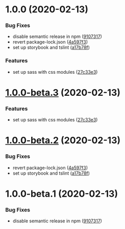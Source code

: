 # 1.0.0 (2020-02-13)


### Bug Fixes

* disable semantic release in npm ([9107317](https://github.com/dvhb/template-react-ssr/commit/91073179057eea9c8bcb45ee0eca14516ce73717))
* revert package-lock.json ([4a597f3](https://github.com/dvhb/template-react-ssr/commit/4a597f3a3848c3efbc10c9985b951b4f6dee3bf2))
* set up storybook and tslint ([a17b78f](https://github.com/dvhb/template-react-ssr/commit/a17b78f618556f299a451885fb8951e4b97c2290))


### Features

* set up sass with css modules ([27c33e3](https://github.com/dvhb/template-react-ssr/commit/27c33e343c2753ce1f641815949d948379fb4518))

# [1.0.0-beta.3](https://github.com/dvhb/template-react-ssr/compare/v1.0.0-beta.2...v1.0.0-beta.3) (2020-02-13)


### Features

* set up sass with css modules ([27c33e3](https://github.com/dvhb/template-react-ssr/commit/27c33e343c2753ce1f641815949d948379fb4518))

# [1.0.0-beta.2](https://github.com/dvhb/template-react-ssr/compare/v1.0.0-beta.1...v1.0.0-beta.2) (2020-02-13)


### Bug Fixes

* revert package-lock.json ([4a597f3](https://github.com/dvhb/template-react-ssr/commit/4a597f3a3848c3efbc10c9985b951b4f6dee3bf2))
* set up storybook and tslint ([a17b78f](https://github.com/dvhb/template-react-ssr/commit/a17b78f618556f299a451885fb8951e4b97c2290))

# 1.0.0-beta.1 (2020-02-13)


### Bug Fixes

* disable semantic release in npm ([9107317](https://github.com/dvhb/template-react-ssr/commit/91073179057eea9c8bcb45ee0eca14516ce73717))
